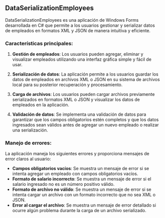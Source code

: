 ## DataSerializationEmployees

DataSerializationEmployees es una aplicación de Windows Forms desarrollada en C# que permite a los usuarios gestionar y serializar datos de empleados en formatos XML y JSON de manera intuitiva y eficiente.

### Características principales:

1. **Gestión de empleados**: Los usuarios pueden agregar, eliminar y visualizar empleados utilizando una interfaz gráfica simple y fácil de usar.

2. **Serialización de datos**: La aplicación permite a los usuarios guardar los datos de empleados en archivos XML o JSON en su sistema de archivos local para su posterior recuperación y procesamiento.

3. **Carga de archivos**: Los usuarios pueden cargar archivos previamente serializados en formatos XML o JSON y visualizar los datos de empleados en la aplicación.

4. **Validación de datos**: Se implementa una validación de datos para garantizar que los campos obligatorios estén completos y que los datos ingresados sean válidos antes de agregar un nuevo empleado o realizar una serialización.

### Manejo de errores:

La aplicación maneja los siguientes errores y proporciona mensajes de error claros al usuario:

- **Campos obligatorios vacíos**: Se muestra un mensaje de error si se intenta agregar un empleado con campos obligatorios vacíos.
- **Formato de salario incorrecto**: Se muestra un mensaje de error si el salario ingresado no es un número positivo válido.
- **Formato de archivo no válido**: Se muestra un mensaje de error si se intenta cargar un archivo con un formato incorrecto que no sea XML o JSON.
- **Error al cargar el archivo**: Se muestra un mensaje de error detallado si ocurre algún problema durante la carga de un archivo serializado.
